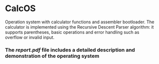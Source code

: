 # CalcOS
Operation system with calculator functions and assembler bootloader. 
The calculator is implemented using the Recursive Descent Parser algorithm: it supports parentheses, basic operations and error handling such as overflow or invalid input.

### The *report.pdf* file includes a detailed description and demonstration of the operating system
